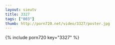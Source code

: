 ```yaml
--- 
layout: sieutv
title: 3327
tags: ["003"]
thumb: http://porn720.net/video/3327/poster.jpg
---
```

{% include porn720 key="3327" %} 
